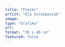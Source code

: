```yaml
---
title: "Pieski"
artist: "Ola Szczepaniak"
image:
type: "Grafika"
url:
format: "30 x 40 cm"
featured: false
---
```

